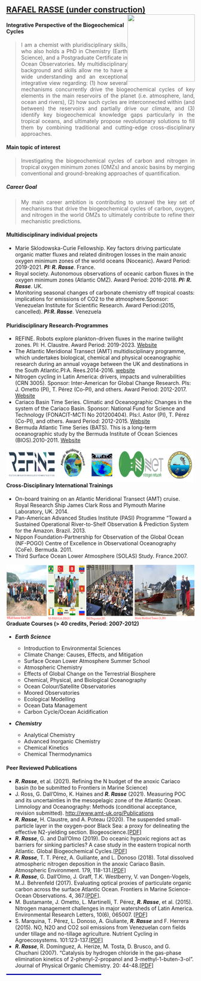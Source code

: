 
## [RAFAEL RASSE (under construction)](+) <img align="right" src="Foto_Perfil2.jpeg" width="180" height="180">   

#### Integrative Perspective of the Biogeochemical Cycles
> <div style="text-align: justify"> I am a chemist with pluridisciplinary skills, who also holds a PhD in Chemistry (Earth Science), and a Postgraduate Certificate in Ocean Observatories. My multidisciplinary background and skills allow me to have a wide understanding and an exceptional integrative view regarding: (1) how several mechanisms concurrently drive the biogeochemical cycles of key elements in the main reservoirs of the planet (i.e. atmosphere, land, ocean and rivers), (2) how such cycles are interconnected within (and between) the reservoirs and partially drive our climate, and (3) identify key biogeochemical knowledge gaps particularly in the tropical oceans, and ultimately propose revolutionary solutions to fill them by combining traditional and cutting-edge cross-disciplinary approaches. </div>

#### Main topic of interest 
> <div style="text-align: justify"> Investigating the biogeochemical cycles of carbon and nitrogen in tropical oxygen minimum zones (OMZs) and anoxic basins by merging conventional and ground-breaking approaches of quantification. </div>

##### Career Goal
> <div style="text-align: justify"> My main career ambition is contributing to unravel the key set of mechanisms that drive the biogeochemical cycles of carbon, oxygen, and nitrogen in the world OMZs to ultimately contribute to refine their mechanistic predictions. </div>

#### Multidisciplinary individual projects 
 - Marie Sklodowska-Curie Fellowship. Key factors driving particulate organic matter fluxes and related dinitrogen losses in the main anoxic oxygen minimum zones of the world oceans (Noceanic). Award Period: 2019-2021. ***PI: R. Rasse***. France.  
 - Royal society. Autonomous observations of oceanic carbon fluxes in the oxygen minimum zones (Atlantic OMZ). Award Period: 2016-2018. ***PI: R. Rasse***. UK.
 - Monitoring seasonal changes of carbonate chemistry off tropical coasts: implications for emissions of CO2 to the atmosphere.Sponsor: Venezuelan Institute for Scientific Research. Award Period:(2015, cancelled). ***PI:R. Rasse***. Venezuela

#### Pluridisciplinary Research-Programmes
 -  REFINE. Robots explore plankton-driven fluxes in the marine twilight zones. PI: H. Claustre. Award Period: 2019-2023. [Website](https://erc-refine.eu/new/) 
 - The Atlantic Meridional Transect (AMT) multidisciplinary programme, which undertakes biological, chemical and physical oceanographic research during an annual voyage between the UK and destinations in the South Atlantic.PI:A. Rees.2014-2016. [website](https://www.amt-uk.org/) 
 -  Nitrogen cycling in Latin America: drivers, impacts and vulnerabilities (CRN 3005). Sponsor: Inter-American for Global Change Research. PIs: J. Ometto (PI), T. Pérez (Co-PI), and others. Award Period: 2012-2017. [Website](http://nitrogen.ccst.inpe.br/)  
 -  Cariaco Basin Time Series. Climatic and Oceanographic Changes in the system of the Cariaco Basin. Sponsor: National Fund for Science and Technology (FONACIT-MCTI No 201200404). PIs:I. Astor (PI), T. Pérez (Co-PI), and others. Award Period: 2012-2015. [Website](http://www.imars.usf.edu/cariaco) 
 -	Bermuda Atlantic Time Series (BATS). This is a long-term oceanographic study by the Bermuda Institute of Ocean Sciences (BIOS).2010-2011. [Website](http://bats.bios.edu/about/)  
 <img align="left" src="Logos_inter_prog.png" width="500" height="90"> 
 
 


#### Cross-Disciplinary International Trainings 
- On-board training on an Atlantic Meridional Transect (AMT) cruise. Royal Research Ship James Clark Ross and Plymouth Marine Laboratory, UK. 2014.
- Pan-American Advanced Studies Institute (PASI) Programme “Toward a Sustained Operational River-to-Shelf Observation & Prediction System for the Amazon. Brazil. 2013.
- Nippon Foundation-Partnership for Observation of the Global Ocean (NF-POGO) Centre of Excellence in Observational Oceanography (CoFe). Bermuda. 2011.
- Third Surface Ocean Lower Atmosphere (SOLAS) Study. France.2007.

<img align="left" src="website_training.png" width="750" height="150"> 

#### Graduate Courses (> 40 credits, Period: 2007-2012)

 - ***Earth Science*** 
   - Introduction to Environmental Sciences 
   - Climate Change: Causes, Effects, and Mitigation 
   - Surface Ocean Lower Atmosphere Summer School 
   - Atmospheric Chemistry 
   - Effects of Global Change on the Terrestrial Biosphere 
   - Chemical, Physical, and Biological Oceanography 
   - Ocean Colour/Satellite Observatories 
   - Moored Observatories 
   - Ecological Modelling
   - Ocean Data Management 
   - Carbon Cycle/Ocean Acidification
       
  - ***Chemistry***
       - Analytical Chemistry
       - Advanced Inorganic Chemistry 
       - Chemical Kinetics 
       - Chemical Thermodynamics

#### Peer Reviewed Publications 
 - ***R. Rasse***, et al. (2021). Refining the N budget of the anoxic Cariaco basin (to be submitted to Frontiers in Marine Science)
 - J. Ross, G. Dall’Olmo, K. Haines and ***R. Rasse*** (2021). Measuring POC and its uncertainties in the mesopelagic zone of the Atlantic Ocean. Limnology and Oceanography: Methods (conditional acceptance, revision submitted). http://www.amt-uk.org/Publications  
 - ***R. Rasse***, H. Claustre, and A. Poteau (2020). The suspended small-particle layer in the oxygen-poor Black Sea: a proxy for delineating the effective N2-yielding section. Biogeoscience.[[PDF]](https://bg.copernicus.org/articles/17/6491/2020/bg-17-6491-2020.pdf)
 - ***R. Rasse***, G. and Dall’Olmo (2019). Do oceanic hypoxic regions act as barriers for sinking particles? A case study in the eastern tropical north Atlantic. Global Biogeochemical Cycles.[[PDF]](https://agupubs.onlinelibrary.wiley.com/doi/epdf/10.1029/2019GB006305)
 - ***R. Rasse***, T. T. Pérez, A. Guiliante, and L. Donoso (2018). Total dissolved atmospheric nitrogen deposition in the anoxic Cariaco Basin. Atmospheric Environment. 179, 118-131.[[PDF]](https://github.com/rjrasse/rjrasse.github.io/blob/Rafael-Rasse/Rasse_et_al%202018.pdf)
 - ***R. Rasse***, G. Dall’Olmo, J. Graff, T.K. Westberry, V. van Dongen-Vogels, M.J. Behrenfeld (2017). Evaluating optical proxies of particulate organic carbon across the surface Atlantic Ocean. Frontiers in Marine Science-Ocean Observations. 4, 367.[[PDF]](https://www.frontiersin.org/articles/10.3389/fmars.2017.00367/full).
 - M. Bustamante, J. Ometto, L. Martinelli, T. Pérez, ***R. Rasse***, et al. (2015). Nitrogen management challenges in major watersheds of Latin America. Environmental Research Letters, 10(6), 065007. [[PDF]](https://iopscience.iop.org/article/10.1088/1748-9326/10/6/065007/pdf)
 - S. Marquina, T. Pérez, L. Donoso, A. Giuliante, ***R. Rasse*** and F. Herrera (2015). NO, N2O and CO2 soil emissions from Venezuelan corn fields under tillage and no-tillage agriculture. Nutrient Cycling in Agroecosystems. 101:123-137.[[PDF]](https://github.com/rjrasse/rjrasse.github.io/blob/Rafael-Rasse/Marquina_et_al_2015.pdf)
 - ***R.  Rasse***, R. Domínguez, A. Herize, M. Tosta, D.  Brusco, and G. Chuchani (2007). “Catalysis by hydrogen chloride in the gas-phase elimination kinetics of 2-phenyl-2-propanol and 3-methyl-1-buten-3-ol”. Journal of Physical Organic Chemistry. 20: 44-48.[[PDF]](https://github.com/rjrasse/rjrasse.github.io/blob/Rafael-Rasse/Rasse_et_al_2007.pdf) 


<hr style="border: 1.8px solid blue; width:50%;">





